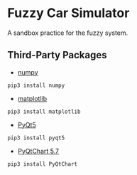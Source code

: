 # Fuzzy Car Simulator

A sandbox practice for the fuzzy system.

## Third-Party Packages

* [numpy](http://www.numpy.org/)

```
pip3 install numpy
```

* [matplotlib](https://matplotlib.org/)

```
pip3 install matplotlib
```

* [PyQt5](https://riverbankcomputing.com/software/pyqt/intro)

```
pip3 install pyqt5
```

* [PyQtChart 5.7](https://www.riverbankcomputing.com/software/pyqtchart/intro)

```
pip3 install PyQtChart
```